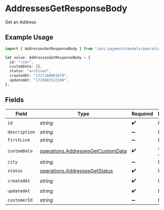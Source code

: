 # AddressesGetResponseBody

Get an Address

## Example Usage

```typescript
import { AddressesGetResponseBody } from "jani-payments/models/operations";

let value: AddressesGetResponseBody = {
  id: "<id>",
  customData: {},
  status: "archived",
  createdAt: "1717188861679",
  updatedAt: "1738882522100",
};
```

## Fields

| Field                                                                                  | Type                                                                                   | Required                                                                               | Description                                                                            |
| -------------------------------------------------------------------------------------- | -------------------------------------------------------------------------------------- | -------------------------------------------------------------------------------------- | -------------------------------------------------------------------------------------- |
| `id`                                                                                   | *string*                                                                               | :heavy_check_mark:                                                                     | N/A                                                                                    |
| `description`                                                                          | *string*                                                                               | :heavy_minus_sign:                                                                     | N/A                                                                                    |
| `firstLine`                                                                            | *string*                                                                               | :heavy_minus_sign:                                                                     | N/A                                                                                    |
| `customData`                                                                           | [operations.AddressesGetCustomData](../../models/operations/addressesgetcustomdata.md) | :heavy_check_mark:                                                                     | Any valid JSON value                                                                   |
| `city`                                                                                 | *string*                                                                               | :heavy_minus_sign:                                                                     | N/A                                                                                    |
| `status`                                                                               | [operations.AddressesGetStatus](../../models/operations/addressesgetstatus.md)         | :heavy_check_mark:                                                                     | N/A                                                                                    |
| `createdAt`                                                                            | *string*                                                                               | :heavy_check_mark:                                                                     | N/A                                                                                    |
| `updatedAt`                                                                            | *string*                                                                               | :heavy_check_mark:                                                                     | N/A                                                                                    |
| `customerId`                                                                           | *string*                                                                               | :heavy_minus_sign:                                                                     | N/A                                                                                    |